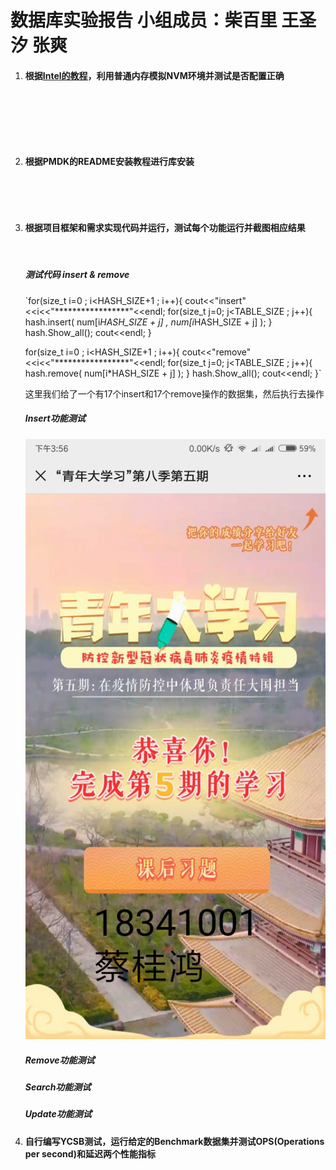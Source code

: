 # 数据库实验报告   小组成员：柴百里 王圣汐 张爽



1. #### 根据[Intel的教程](https://software.intel.com/content/www/us/en/develop/articles/how-to-emulate-persistent-memory-on-an-intel-architecture-server.html)，利用普通内存模拟NVM环境并测试是否配置正确

   ​                                                                                                                                                                           

      

   ​    

   ​    

   

2. #### 根据PMDK的README安装教程进行库安装

   ​                                                                                                                                                                                          

   ​       

   

3. #### 根据项目框架和需求实现代码并运行，测试每个功能运行并截图相应结果

   ​      

   ##### 测试代码 insert & remove

   

   `for(size_t i=0 ; i<HASH_SIZE+1 ; i++){
        	cout<<"insert" <<i<<"*****************"<<endl;
        	for(size_t j=0; j<TABLE_SIZE ; j++){
        		hash.insert( num[i*HASH_SIZE + j]  , num[i*HASH_SIZE + j] );
        	}
        	hash.Show_all();
        	cout<<endl;
   }
        
   for(size_t i=0 ; i<HASH_SIZE+1 ; i++){
        	cout<<"remove" <<i<<"*****************"<<endl;
        	for(size_t j=0; j<TABLE_SIZE ; j++){
        		hash.remove( num[i*HASH_SIZE + j] );
        	}
        	hash.Show_all();
        	cout<<endl;
   }`

   

   这里我们给了一个有17个insert和17个remove操作的数据集，然后执行去操作

   

   #####  Insert功能测试

   

   ![](https://raw.githubusercontent.com/smellsx/-/main/images/2C9MEQEL4P%24MA15MKAW%60006.jpg?token=APVNBLE362IDRLIBBXH4QSC73XB4O)

   

   ##### Remove功能测试

   

   

   

   

   ##### 

    

   ##### Search功能测试

   

   

   ##### Update功能测试

     

   

4. #### 自行编写YCSB测试，运行给定的Benchmark数据集并测试OPS(Operations per second)和延迟两个性能指标

